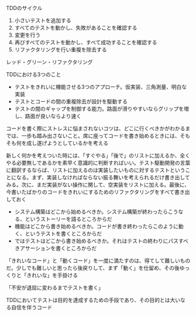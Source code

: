 TDDのサイクル
1. 小さいテストを追加する
2. すべてのテストを動かし、失敗があることを確認する
3. 変更を行う
4. 再びすべてのテストを動かし、すべて成功することを確認する
5. リファクタリングを行い重複を除去する

レッド・グリーン・リファクタリング

TDDにおける3つのこと
- テストをきれいに機能させる3つのアプローチ。仮実装、三角測量、明白な実装
- テストとコードの間の重複除去が設計を駆動する
- テストの間のギャップを制御する能力。路面が滑りやすいならグリップを増し、路面が良いならより速く

コードを書く際にストレスに悩まされないコツは、どこに行くべきかがわかるまでは、一歩も踏み出さないこと。席に座ってコードを書き始めるときには、そもそも何を成し遂げようとしているかを考える

新しく何かを考えついた時には、「すぐやる」「後で」のリストに加えるか、全くやる必要無しであるかを素早く意識的に判断すればいい。テスト駆動開発の言葉に翻訳するならば、リストに加えるのは実装したいものに対するテストということになる。まず、実装しなければならない振る舞いを考えられるだけ書き出してみる。次に、まだ実装がない操作に関して、空実装をリストに加える。最後に、今書いたばかりのコードをきれいにするためのリファクタリングをすべて書き出しておく

- システム構築はどこから始めるべきか。システム構築が終わったらこうなる、というストーリーを語るところからだ
- 機能はどこから書き始めるべきか。コードが書き終わったらこのように動く、というテストを書くところからだ
- ではテストはどこから書き始めるべきか。それはテストの終わりにパスすべきアサーションを書くところからだ

「きれいなコード」と「動くコード」を一度に満たすのは、得てして難しいものだ。少しでも難しいと思ったら後戻りして、まず「動く」を仕留め、その後ゆっくりと「きれいな」を手掛ける

「不安が退屈に変わるまでテストを書く」

TDDにおいてテストは目的を達成するための手段であり、その目的とは大いなる自信を伴うコード